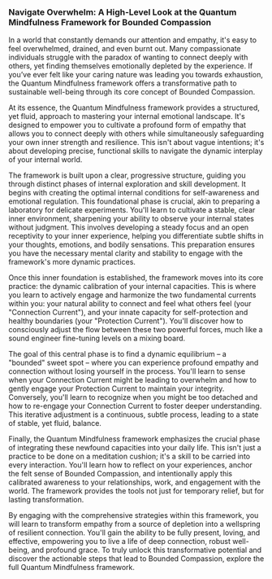 ###  Navigate Overwhelm: A High-Level Look at the Quantum Mindfulness Framework for Bounded Compassion
In a world that constantly demands our attention and empathy, it's easy to feel overwhelmed, drained, and even burnt out. Many compassionate individuals struggle with the paradox of wanting to connect deeply with others, yet finding themselves emotionally depleted by the experience. If you’ve ever felt like your caring nature was leading you towards exhaustion, the Quantum Mindfulness framework offers a transformative path to sustainable well-being through its core concept of Bounded Compassion.

At its essence, the Quantum Mindfulness framework provides a structured, yet fluid, approach to mastering your internal emotional landscape. It's designed to empower you to cultivate a profound form of empathy that allows you to connect deeply with others while simultaneously safeguarding your own inner strength and resilience. This isn't about vague intentions; it's about developing precise, functional skills to navigate the dynamic interplay of your internal world.

The framework is built upon a clear, progressive structure, guiding you through distinct phases of internal exploration and skill development. It begins with creating the optimal internal conditions for self-awareness and emotional regulation. This foundational phase is crucial, akin to preparing a laboratory for delicate experiments. You'll learn to cultivate a stable, clear inner environment, sharpening your ability to observe your internal states without judgment. This involves developing a steady focus and an open receptivity to your inner experience, helping you differentiate subtle shifts in your thoughts, emotions, and bodily sensations. This preparation ensures you have the necessary mental clarity and stability to engage with the framework's more dynamic practices.

Once this inner foundation is established, the framework moves into its core practice: the dynamic calibration of your internal capacities. This is where you learn to actively engage and harmonize the two fundamental currents within you: your natural ability to connect and feel what others feel (your "Connection Current"), and your innate capacity for self-protection and healthy boundaries (your "Protection Current"). You'll discover how to consciously adjust the flow between these two powerful forces, much like a sound engineer fine-tuning levels on a mixing board.

The goal of this central phase is to find a dynamic equilibrium – a "bounded" sweet spot – where you can experience profound empathy and connection without losing yourself in the process. You'll learn to sense when your Connection Current might be leading to overwhelm and how to gently engage your Protection Current to maintain your integrity. Conversely, you'll learn to recognize when you might be too detached and how to re-engage your Connection Current to foster deeper understanding. This iterative adjustment is a continuous, subtle process, leading to a state of stable, yet fluid, balance.

Finally, the Quantum Mindfulness framework emphasizes the crucial phase of integrating these newfound capacities into your daily life. This isn't just a practice to be done on a meditation cushion; it's a skill to be carried into every interaction. You'll learn how to reflect on your experiences, anchor the felt sense of Bounded Compassion, and intentionally apply this calibrated awareness to your relationships, work, and engagement with the world. The framework provides the tools not just for temporary relief, but for lasting transformation.

By engaging with the comprehensive strategies within this framework, you will learn to transform empathy from a source of depletion into a wellspring of resilient connection. You'll gain the ability to be fully present, loving, and effective, empowering you to live a life of deep connection, robust well-being, and profound grace. To truly unlock this transformative potential and discover the actionable steps that lead to Bounded Compassion, explore the full Quantum Mindfulness framework.